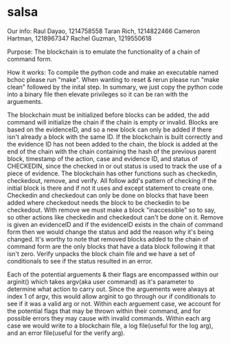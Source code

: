 # salsa
Our info:
    Raul Dayao, 1214758558
    Taran Rich, 1214822466
    Cameron Hartman, 1218967347
    Rachel Guzman, 1219550618

Purpose: The blockchain is to emulate the functionality of a chain of command form.

How it works: To compile the python code and make an executable named bchoc please run "make". When wanting to reset & rerun please run "make clean" followed by the inital step. In summary, we just copy the python code into a binary file then elevate privileges so it can be ran with the arguements.

The blockchain must be initialized before blocks can be added, the add command will initialize the chain if the chain is empty or invalid. Blocks are based on the evidenceID, and so a new block can only be added if there isn't already a block with the same ID. If the blockchain is built correctly and the evidence ID has not been added to the chain, the block is added at the end of the chain with the chain containing the hash of the previous parent block, timestamp of the action, case and evidence ID, and status of CHECKEDIN, since the checked in or out status is used to track the use of a piece of evidence. The blockchain has other functions such as checkedin, checkedout, remove, and verify. All follow add's pattern of checking if the initial block is there and if not it uses and except statement to create one. Checkedin and checkedout can only be done on blocks that have been added where checkedout needs the block to be checkedin to be checkedout. With remove we must make a block "inaccessible" so to say, so other actions like checkedin and checkedout can't be done on it. Remove is given an evidenceID and if the evidenceID exists in the chain of command form then we would change the status and add the reason why it's being changed. It's worthy to note that removed blocks added to the chain of command form are the only blocks that have a data block following it that isn't zero. Verify unpacks the block chain file and we have a set of conditionals to see if the status resulted in an error. 

Each of the potential arguements & their flags are encompassed within our arginit() which takes argv(aka user command) as it's parameter to determine what action to carry out. Since the arguements were always at index 1 of argv, this would allow arginit to go through our if conditionals to see if it was a valid arg or not. Within each arguement case, we account for the potential flags that may be thrown within their command, and for possible errors they may cause with invalid commands. Within each arg case we would write to a blockchain file, a log file(useful for the log arg), and an error file(useful for the verify arg).

